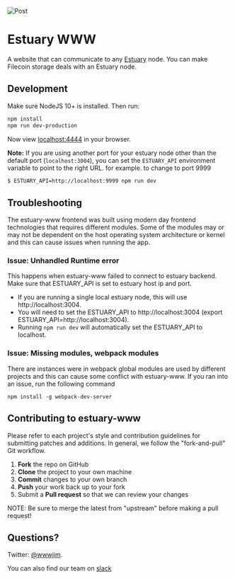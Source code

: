 ![Post](https://next-s3-public.s3.us-west-2.amazonaws.com/social/estuary.hero.large.png)

# Estuary WWW

A website that can communicate to any [Estuary](https://github.com/application-research/estuary) node. You can make Filecoin storage deals with an Estuary node.

## Development

Make sure NodeJS 10+ is installed. Then run:

```sh
npm install
npm run dev-production
```

Now view [localhost:4444](http://localhost:4444) in your browser.

**Note:** If you are using another port for your estuary node other than the default port (`localhost:3004`), you can set the `ESTUARY_API` environment variable to point to the right URL. for example. to change to port 9999
```bash
$ ESTUARY_API=http://localhost:9999 npm run dev
```

## Troubleshooting
The estuary-www frontend was built using modern day frontend technologies that requires different modules. Some of the modules may or may not be dependent on the host operating system architecture or kernel and this can cause 
issues when running the app.

### Issue: Unhandled Runtime error
This happens when estuary-www failed to connect to estuary backend. Make sure that ESTUARY_API is set to estuary host ip and port.
- If you are running a single local estuary node, this will use http://localhost:3004. 
- You will need to set the ESTUARY_API to http://localhost:3004 (export ESTUARY_API=http://localhost:3004). 
- Running `npm run dev` will automatically set the ESTUARY_API to localhost.

### Issue: Missing modules, webpack modules
There are instances were in webpack global modules are used by different projects and this can cause some conflict with estuary-www. If you ran into an issue, run the following command
```
npm install -g webpack-dev-server
```

## Contributing to estuary-www

Please refer to each project's style and contribution guidelines for submitting patches and additions. In general, we follow the "fork-and-pull" Git workflow.

1. **Fork** the repo on GitHub
2. **Clone** the project to your own machine
3. **Commit** changes to your own branch
4. **Push** your work back up to your fork
5. Submit a **Pull request** so that we can review your changes

NOTE: Be sure to merge the latest from "upstream" before making a pull request!


## Questions?

Twitter: [@wwwjim](https://twitter.com/wwwjim).

You can also find our team on [slack](https://filecoinproject.slack.com/archives/C016APFREQK)
